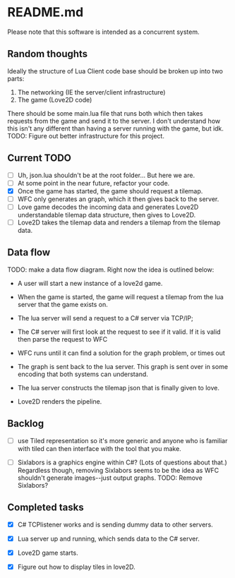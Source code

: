 README.md
==========================================================================
Please note that this software is intended as a concurrent system.
<!-- NOTE: or is it... I don't know. Something to wonder. I think the game and client are coroutines.-->
## Random thoughts 

Ideally the structure of Lua Client code base should be broken up into two parts:

1. The networking (IE the server/client infrastructure)
2. The game (Love2D code)

There should be some main.lua file that runs both which then takes requests from the game and send it to the server.
I don't understand how this isn't any different than having a server running with the game, but idk.
TODO: Figure out better infrastructure for this project.

## Current TODO

- [ ] Uh, json.lua shouldn't be at the root folder... But here we are.
- [ ] At some point in the near future, refactor your code.
- [x] Once the game has started, the game should request a tilemap.
- [ ] WFC only generates an graph, which it then gives back to the server.
- [ ] Love game decodes the incoming data and generates Love2D understandable tilemap data structure, then gives to Love2D.
- [ ] Love2D takes the tilemap data and renders a tilemap from the tilemap data.

## Data flow

TODO: make a data flow diagram.
Right now the idea is outlined below:

- A user will start a new instance of a love2d game.

- When the game is started, the game will request a tilemap from the lua server that the game exists on.

- The lua server will send a request to a C# server via TCP/IP; 

- The C# server will first look at the request to see if it valid.
If it is valid then parse the request to WFC

- WFC runs until it can find a solution for the graph problem, or times out

- The graph is sent back to the lua server. This graph is sent over in some encoding that both systems can understand.

- The lua server constructs the tilemap json that is finally given to love.

- Love2D renders the pipeline. 

## Backlog

- [ ] use Tiled representation so it's more generic and anyone who is familiar with tiled can then interface with the tool that you make.

- [ ] Sixlabors is a graphics engine within C#? (Lots of questions about that.) Regardless though, removing Sixlabors seems to be the idea as WFC shouldn't generate images--just output graphs. TODO: Remove Sixlabors?

## Completed tasks

- [x] C# TCPlistener works and is sending dummy data to other servers.
- [x] Lua server up and running, which sends data to the C# server.
- [x] Love2D game starts.

- [x] Figure out how to display tiles in love2D.
